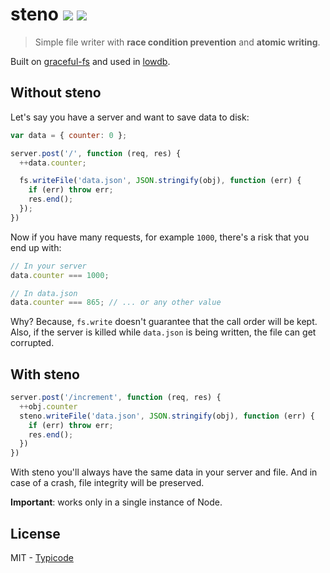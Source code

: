 # steno [![](https://badge.fury.io/js/steno.svg)](http://badge.fury.io/js/steno) [![](https://travis-ci.org/typicode/steno.svg?branch=master)](https://travis-ci.org/typicode/steno)

> Simple file writer with __race condition prevention__ and __atomic writing__.

Built on [graceful-fs](https://github.com/isaacs/node-graceful-fs) and used in [lowdb](https://github.com/typicode/lowdb).

## Without steno

Let's say you have a server and want to save data to disk:

```javascript
var data = { counter: 0 };

server.post('/', function (req, res) {
  ++data.counter;

  fs.writeFile('data.json', JSON.stringify(obj), function (err) {
    if (err) throw err;
    res.end();
  });  
})
```

Now if you have many requests, for example `1000`, there's a risk that you end up with:

```javascript
// In your server
data.counter === 1000;

// In data.json
data.counter === 865; // ... or any other value
```

Why? Because, `fs.write` doesn't guarantee that the call order will be kept. Also, if the server is killed while `data.json` is being written, the file can get corrupted.

## With steno

```javascript
server.post('/increment', function (req, res) {
  ++obj.counter
  steno.writeFile('data.json', JSON.stringify(obj), function (err) {
    if (err) throw err;
    res.end();
  })
})
```

With steno you'll always have the same data in your server and file. And in case of a crash, file integrity will be preserved.

__Important__: works only in a single instance of Node.

## License

MIT - [Typicode](https://github.com/typicode)

